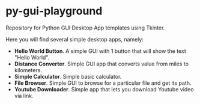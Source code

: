 # py-gui-playground
Repository for Python GUI Desktop App templates using Tkinter.

Here you will find several simple desktop apps, namely:
- **Hello World Button**. A simple GUI with 1 button that will show the text "Hello World".
- **Distance Converter**. Simple GUI app that converts value from miles to kilometers.
- **Simple Calculator**. Simple basic calculator.
- **File Browser**. Simple GUI to browse for a particular file and get its path.
- **Youtube Downloader**. Simple app that lets you download Youtube video via link.